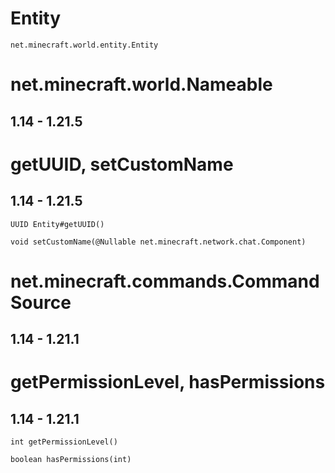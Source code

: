 # Entity
`net.minecraft.world.entity.Entity`

# net.minecraft.world.Nameable

## 1.14 - 1.21.5

# getUUID, setCustomName

## 1.14 - 1.21.5
`UUID Entity#getUUID()`

`void setCustomName(@Nullable net.minecraft.network.chat.Component)`

# net.minecraft.commands.CommandSource

## 1.14 - 1.21.1

# getPermissionLevel, hasPermissions

## 1.14 - 1.21.1

`int getPermissionLevel()`

`boolean hasPermissions(int)`
